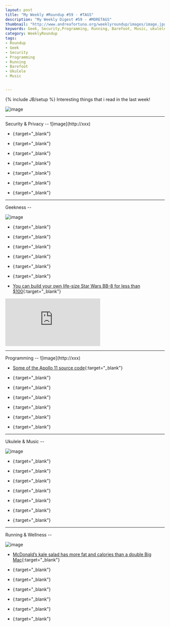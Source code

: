 ```yaml
---
layout: post
title: "My Weekly #Roundup #59 - #TAGS"
description: "My Weekly Digest #59 - #MORETAGS"
thumbnail: "http://www.andreafortuna.org/weeklyroundup/images/image.jpg"
keywords: Geek, Security,Programming, Running, Barefoot, Music, ukulele, transcription
category: WeeklyRoundup
tags: 
- Roundup
- Geek
- Security
- Programming
- Running
- Barefoot
- Ukulele
- Music


---
```

{% include JB/setup %}
Interesting things that i read in the last week!

![image](/weeklyroundup/images/image.jpg)
<!-- more -->
<hr/>
Security & Privacy
--
![image](http://xxx)

- [](){:target="_blank"}

- [](){:target="_blank"}

- [](){:target="_blank"}

- [](){:target="_blank"}

- [](){:target="_blank"}

- [](){:target="_blank"}

- [](){:target="_blank"}


<hr/>
Geekness
--

![image](http://xxx)

- [](){:target="_blank"}

- [](){:target="_blank"}

- [](){:target="_blank"}

- [](){:target="_blank"}

- [](){:target="_blank"}

- [](){:target="_blank"}

- [You can build your own life-size Star Wars BB-8 for less than $100](http://thenextweb.com/shareables/2016/01/27/you-can-build-your-own-life-size-star-wars-bb-8-for-less-than-100/){:target="_blank"}

<div class="video-container">
<iframe src="https://www.youtube.com/embed/-QbFvDIyy1k" frameborder="0" allowfullscreen></iframe>
</div>


<hr/>
Programming
--
![image](http://xxx)

- [Some of the Apollo 11 source code](http://www.ibiblio.org/apollo/listings/Luminary099/MAIN.agc.html){:target="_blank"}

- [](){:target="_blank"}

- [](){:target="_blank"}

- [](){:target="_blank"}

- [](){:target="_blank"}

- [](){:target="_blank"}

- [](){:target="_blank"}


<hr/>
Ukulele & Music
--

![image](http://xxx)

- [](){:target="_blank"}

- [](){:target="_blank"}

- [](){:target="_blank"}

- [](){:target="_blank"}

- [](){:target="_blank"}

- [](){:target="_blank"}

- [](){:target="_blank"}


<hr/>
Running & Wellness
--

![image](http://xxx)

- [McDonald’s kale salad has more fat and calories than a double Big Mac](http://arstechnica.com/science/2016/02/mcdonalds-kale-salad-has-more-fat-and-calories-than-a-double-big-mac/){:target="_blank"}

- [](){:target="_blank"}

- [](){:target="_blank"}

- [](){:target="_blank"}

- [](){:target="_blank"}

- [](){:target="_blank"}

- [](){:target="_blank"}




